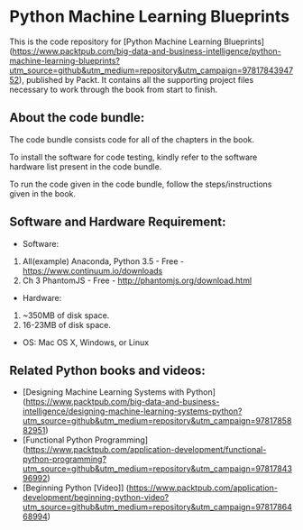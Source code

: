 # Python Machine Learning Blueprints

This is the code repository for [Python Machine Learning Blueprints] (https://www.packtpub.com/big-data-and-business-intelligence/python-machine-learning-blueprints?utm_source=github&utm_medium=repository&utm_campaign=9781784394752), published by Packt. It contains all the supporting project files necessary to work through the book from start to finish.

## About the code bundle:

The code bundle consists code for all of the chapters in the book.

To install the software for code testing, kindly refer to the software hardware list present in the code bundle.

To run the code given in the code bundle, follow the steps/instructions given in the book.


## Software and Hardware Requirement:

* Software:
1) All(example)  Anaconda, Python 3.5 - Free - https://www.continuum.io/downloads
2) Ch 3  PhantomJS - Free - http://phantomjs.org/download.html

* Hardware:
1) ~350MB of disk space.
2) 16-23MB of disk space.

* OS: Mac OS X, Windows, or Linux


## Related Python books and videos:

* [Designing Machine Learning Systems with Python] (https://www.packtpub.com/big-data-and-business-intelligence/designing-machine-learning-systems-python?utm_source=github&utm_medium=repository&utm_campaign=9781785882951)
* [Functional Python Programming] (https://www.packtpub.com/application-development/functional-python-programming?utm_source=github&utm_medium=repository&utm_campaign=9781784396992)
* [Beginning Python [Video]] (https://www.packtpub.com/application-development/beginning-python-video?utm_source=github&utm_medium=repository&utm_campaign=9781786468994)




